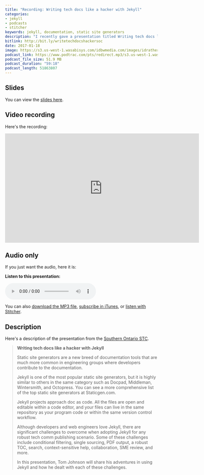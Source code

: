 ```yaml
---
title: "Recording: Writing tech docs like a hacker with Jekyll"
categories:
- jekyll
- podcasts
- stitcher
keywords: jekyll, documentation, static site generators
description: "I recently gave a presentation titled Writing tech docs like a hacker with Jekyll to the to the Southern Ontario STC chapter (on Jan 18, 2017). In the presentation, I introduce reasons why we started using Jekyll, how static site generators differ from content management systems, how to get started with Jekyll, and challenges involved in using Jekyll for technical documentation sites."
bitlink: http://bit.ly/writetechdocshackersoc
date: 2017-01-18
image: https://s3.us-west-1.wasabisys.com/idbwmedia.com/images/idratherbewritinglogo.png
podcast_link: https://www.podtrac.com/pts/redirect.mp3/s3.us-west-1.wasabisys.com/idbwmedia.com/podcasts/writetechdocshackersoc.mp3
podcast_file_size: 51.9 MB
podcast_duration: "59:18"
podcast_length: 51863807
---
```


## Slides

You can view the [slides here](https://idratherbewriting.com/files/jekyllwritetechdocslikehackerstc/#/). 

## Video recording 

Here's the recording: 

<iframe width="640" height="360" src="https://www.youtube.com/embed/NLu5MUq3J2Q" frameborder="0" allowfullscreen></iframe>

## Audio only

If you just want the audio, here it is:

<div class="audioControls">
<p><b>Listen to this presentation:</b></p>
<p><audio controls="controls"><source src="https://www.podtrac.com/pts/redirect.mp3/s3.us-west-1.wasabisys.com/idbwmedia.com/podcasts/writetechdocshackersoc.mp3" type="audio/mpeg" /></audio></p>

<p>You can also <a href="https://www.podtrac.com/pts/redirect.mp3/s3.us-west-1.wasabisys.com/idbwmedia.com/podcasts/writetechdocshackersoc.mp3" alt="Writing tech docs like a hacker with Jekyll">download the MP3 file</a>, <a href="https://itunes.apple.com/us/podcast/id-rather-be-writing-podcast/id277365275">subscribe in iTunes</a>, or <a href="http://www.stitcher.com/podcast/id-rather-be-writing-technical-writing-podcast"> listen with Stitcher</a>.</p>
</div>

## Description

Here's a description of the presentation from the [Southern Ontario STC](https://www.meetup.com/Technical-Communication-P2P/events/234852494/?_af=event&_af_eid=234852494&https=on).

> <b>Writing tech docs like a hacker with Jekyll</b>
>
> Static site generators are a new breed of documentation tools that are much more common in engineering groups where developers contribute to the documentation.  
> 
> Jekyll is one of the most popular static site generators, but it is highly similar to others in the same category such as Docpad, Middleman, Wintersmith, and Octopress. You can see a more comprehensive list of the top static site generators at Staticgen.com. 
> 
> Jekyll projects approach doc as code. All the files are open and editable within a code editor, and your files can live in the same repository as your program code or within the same version control workflow.
> 
> Although developers and web engineers love Jekyll, there are significant challenges to overcome when adopting Jekyll for any robust tech comm publishing scenario. Some of these challenges include conditional filtering, single sourcing, PDF output, a robust TOC, search, context-sensitive help, collaboration, SME review, and more. 
> 
> In this presentation, Tom Johnson will share his adventures in using Jekyll and how he dealt with each of these challenges.
